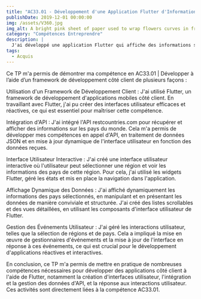 ```yaml
---
title: "AC33.01 - Développement d'une Application Flutter d'Informations sur les Pays du Monde"
publishDate: 2019-12-01 00:00:00
img: /assets/V360.jpg
img_alt: A bright pink sheet of paper used to wrap flowers curves in front of rich blue background
category: "Compétences Entreprendre"
description: |
  J'ai développé une application Flutter qui affiche des informations sur les pays du monde en utilisant l'API restcountries.com. Les utilisateurs peuvent sélectionner une région pour voir les pays correspondants et obtenir des détails sur chaque pays. Ce projet met en œuvre des compétences en intégration d'API et en création d'interfaces utilisateur réactives.
tags:
  - Acquis
---
```


Ce TP m'a permis de démontrer ma compétence en AC33.01 | Développer à l’aide d’un framework de développement côté client de plusieurs façons :

Utilisation d'un Framework de Développement Client :
J'ai utilisé Flutter, un framework de développement d'applications mobiles côté client. En travaillant avec Flutter, j'ai pu créer des interfaces utilisateur efficaces et réactives, ce qui est essentiel pour maîtriser cette compétence.

Intégration d'API :
J'ai intégré l'API restcountries.com pour récupérer et afficher des informations sur les pays du monde. Cela m'a permis de développer mes compétences en appel d'API, en traitement de données JSON et en mise à jour dynamique de l'interface utilisateur en fonction des données reçues.

Interface Utilisateur Interactive :
J'ai créé une interface utilisateur interactive où l'utilisateur peut sélectionner une région et voir les informations des pays de cette région. Pour cela, j'ai utilisé les widgets Flutter, géré les états et mis en place la navigation dans l'application.

Affichage Dynamique des Données :
J'ai affiché dynamiquement les informations des pays sélectionnés, en manipulant et en présentant les données de manière conviviale et structurée. J'ai créé des listes scrollables et des vues détaillées, en utilisant les composants d'interface utilisateur de Flutter.

Gestion des Événements Utilisateur :
J'ai géré les interactions utilisateur, telles que la sélection de régions et de pays. Cela a impliqué la mise en œuvre de gestionnaires d'événements et la mise à jour de l'interface en réponse à ces événements, ce qui est crucial pour le développement d'applications réactives et interactives.

En conclusion, ce TP m'a permis de mettre en pratique de nombreuses compétences nécessaires pour développer des applications côté client à l'aide de Flutter, notamment la création d'interfaces utilisateur, l'intégration et la gestion des données d'API, et la réponse aux interactions utilisateur. Ces activités sont directement liées à la compétence AC33.01.






